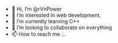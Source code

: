 - 👋 Hi, I’m @rVnPower
- 👀 I’m interested in web development.
- 🌱 I’m currently learning C++
- 💞️ I’m looking to collaborate on everything
- 📫 How to reach me ...

<!---
rVnPower/rVnPower is a ✨ special ✨ repository because its `README.md` (this file) appears on your GitHub profile.
You can click the Preview link to take a look at your changes.
--->
